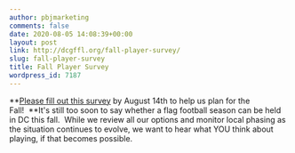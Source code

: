 ```yaml
---
author: pbjmarketing
comments: false
date: 2020-08-05 14:08:39+00:00
layout: post
link: http://dcgffl.org/fall-player-survey/
slug: fall-player-survey
title: Fall Player Survey
wordpress_id: 7187
---
```





**[Please fill out this survey](https://dcgffl.us16.list-manage.com/track/click?u=44f118b44c71d10ae3076bec3&id=9b5cb9a762&e=c3641de19c) by August 14th to help us plan for the Fall!  **It's still too soon to say whether a flag football season can be held in DC this fall.  While we review all our options and monitor local phasing as the situation continues to evolve, we want to hear what YOU think about playing, if that becomes possible.




